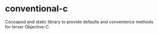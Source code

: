 conventional-c
==============

Cocoapod and static library to provide defaults and convenience methods for terser Objective-C.